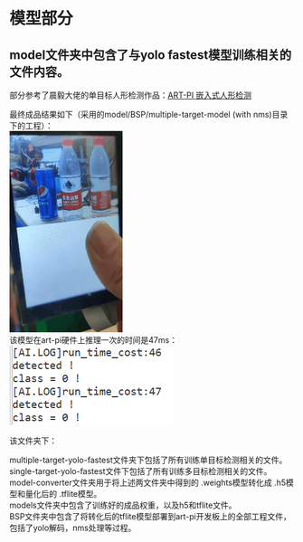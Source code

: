 # 模型部分
## model文件夹中包含了与yolo fastest模型训练相关的文件内容。
部分参考了晨毅大佬的单目标人形检测作品：[ART-PI 嵌入式人形检测](https://blog.csdn.net/weixin_37598106/article/details/116493674)  
  
最终成品结果如下（采用的model/BSP/multiple-target-model (with nms)目录下的工程）：  
![image](https://github.com/Charlie839242/-Trash-Classification-Car/blob/main/model/imgs/test.gif)    
该模型在art-pi硬件上推理一次的时间是47ms：  
![image](https://github.com/Charlie839242/-Trash-Classification-Car/blob/main/model/imgs/inference_time.png)  


该文件夹下：  

multiple-target-yolo-fastest文件夹下包括了所有训练单目标检测相关的文件。  
single-target-yolo-fastest文件下包括了所有训练多目标检测相关的文件。  
model-converter文件夹用于将上述两文件夹中得到的 .weights模型转化成 .h5模型和量化后的 .tflite模型。  
models文件夹中包含了训练好的成品权重，以及h5和tflite文件。  
BSP文件夹中包含了将转化后的tflite模型部署到art-pi开发板上的全部工程文件，包括了yolo解码，nms处理等过程。










